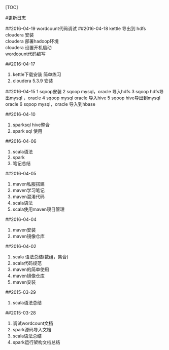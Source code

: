 [TOC]

#更新日志

##2016-04-19
wordcount代码调试
##2016-04-18
kettle 导出到 hdfs  
cloudera 安装  
cloudera 部署hadoop环境  
cloudera 设置开机启动  
wordcount代码编写  

##2016-04-17
1. kettle下载安装  简单练习
2. cloudera 5.3.9 安装  

##2016-04-15
1 sqoop安装
2 sqoop mysql，oracle 导入hdfs 
3 sqoop hdfs导出mysql ，oracle
4 sqoop mysql oracle 导入hive
5 sqoop hive导出到mysql  oracle
6 sqoop mysql，oracle 导入到hbase

##2016-04-10
1. sparksql hive整合  
2. spark sql 使用  

##2016-04-06
1. scala语法  
2. spark     
3. 笔记总结

##2016-04-05
1. maven私服搭建
2. maven学习笔记
3. maven混淆代码
4. scala语法
5. scala使用maven项目管理

##2016-04-04
1. maven安装
2. maven镜像仓库 

##2016-04-02

1. scala 语法总结(数组，集合)  
2. ​scala代码规范  
3. maven的简单使用  
4. maven镜像仓库 
5. maven安装

##2015-03-29

1. scala语法总结    


##2015-03-28

1. 调试wordcount文档  
2. spark源码导入文档  
3. scala语法总结  
4. spark运行架构文档总结